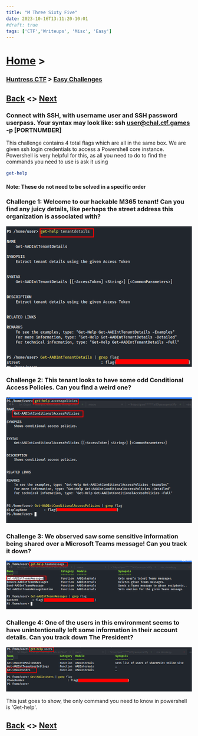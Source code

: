 ```yaml
---
title: "M Three Sixty Five"
date: 2023-10-16T13:11:20-10:01
#draft: true
tags: ['CTF','Writeups', 'Misc', 'Easy']
---
```

 
# [Home](https://jjolley91.github.io/blog/) >

###  [Huntress CTF](https://jjolley91.github.io/blog/huntress_ctf_2023) >  [Easy Challenges](https://jjolley91.github.io/blog/huntress_ctf_2023/1.easy/)

## [Back](https://jjolley91.github.io/blog/huntress_ctf_2023/1.easy/land_before_time)  <> [Next](https://jjolley91.github.io/blog/huntress_ctf_2023/1.easy/press_play_on_tape) 

### Connect with SSH, with username user and SSH password userpass. Your syntax may look like: ssh user@chal.ctf.games -p [PORTNUMBER]

This challenge contains 4 total flags which are all in the same box. We are given ssh login credentials to access a Powershell core instance. Powershell is very helpful for this, as all you need to do to find the commands you need to use is ask it using 
```powershell
get-help
```

#### Note: These do not need to be solved in a specific order  

### Challenge 1: Welcome to our hackable M365 tenant! Can you find any juicy details, like perhaps the street address this organization is associated with?


![m_365_1](https://github.com/jjolley91/blog/blob/main/static/Huntress_CTF_2023/m_365_1.png?raw=true)


### Challenge 2: This tenant looks to have some odd Conditional Access Policies. Can you find a weird one?

![m_365_2](https://github.com/jjolley91/blog/blob/main/static/Huntress_CTF_2023/m_365_2.png?raw=true)


### Challenge 3: We observed saw some sensitive information being shared over a Microsoft Teams message! Can you track it down?

![m_365_3](https://github.com/jjolley91/blog/blob/main/static/Huntress_CTF_2023/m_365_3.png?raw=true)


### Challenge 4: One of the users in this environment seems to have unintentionally left some information in their account details. Can you track down The President?

![m_365_4](https://github.com/jjolley91/blog/blob/main/static/Huntress_CTF_2023/m_365_4.png?raw=true)


This just goes to show, the only command you need to know in powershell is 'Get-help'.

## [Back](https://jjolley91.github.io/blog/huntress_ctf_2023/1.easy/land_before_time)  <> [Next](https://jjolley91.github.io/blog/huntress_ctf_2023/1.easy/press_play_on_tape) 